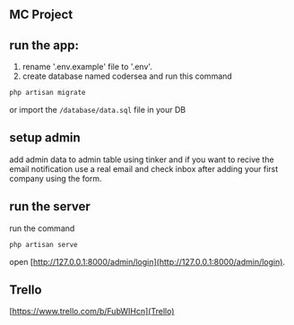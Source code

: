 ## MC Project


## run the app:

1. rename '.env.example' file to '.env'.
2. create database named codersea and run this command
```bash
php artisan migrate
```
 or import the `/database/data.sql` file in your DB 

## setup admin
 add admin data to admin table using tinker
 and if you want to recive the email notification use a real email and check inbox after adding your first company using the form. 

## run the server 
 run the command 
 ```bash
 php artisan serve
 ``` 
 open [http://127.0.0.1:8000/admin/login](http://127.0.0.1:8000/admin/login).
 

 ## Trello 
 [https://www.trello.com/b/FubWIHcn](Trello)

